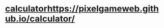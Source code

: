 # [calculator](https://pixelgameweb.github.io/calculator/)https://pixelgameweb.github.io/calculator/
